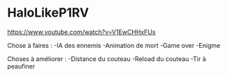 

# HaloLikeP1RV

https://www.youtube.com/watch?v=V1EwCHHxFUs

Chose à faires : 
-IA des ennemis
-Animation de mort
-Game over
-Enigme

Choses à améliorer : 
-Distance du couteau
-Reload du couteau
-Tir à peaufiner

